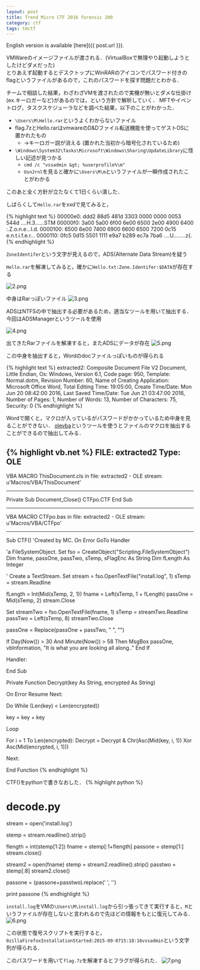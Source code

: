 ```yaml
---
layout: post
title: Trend Micro CTF 2016 forensic 200
category: ctf
tags: tmctf
---
```

English version is available [here]({{ post.url }}).

VMWareのイメージファイルが渡される．(VirtualBoxで無理やり起動しようとしたけどダメだった)  
とりあえず起動するとデスクトップにWinRARのアイコンでパスワード付きのflagというファイルがあるので，これのパスワードを探す問題だとわかる．

チームで相談した結果，わざわざVMを渡されたので実機が無いとダメな仕掛け(ex.キーロガーなど)があるのでは，という方針で解析していく．
MFTやイベントログ，タスクスケジューラなどを調べた結果，以下のことがわかった．

* `\Users\M\Hello.rar`というよくわからないファイル
* flag.7zとHello.rarはvmwareのD&Dファイル転送機能を使ってゲストOSに置かれたもの
  * →キーロガー説が消える (置かれた当初から暗号化されているため)
* `\Windows\System32\Tasks\Microsoft\Windows\Sharing\UpdateLibrary`に怪しい記述が見つかる
  * `cmd /c "vssadmin &gt; %userprofile%\m"`
  * `UsnJrnl`を見ると確かに`\Users\M\m`というファイルが一瞬作成されたことがわかる

このあと全く方針が立たなくて1日くらい潰した．

しばらくして`Hello.rar`をxxdで見てみると，

{% highlight text %}
00000e0: ddd2 88d5 481d 3303 0000 0000 0053 544d  ....H.3......STM
00000f0: 3a00 5a00 6f00 6e00 6500 2e00 4900 6400  :.Z.o.n.e...I.d.
0000100: 6500 6e00 7400 6900 6600 6500 7200 0c15  e.n.t.i.f.e.r...
0000110: 0fc5 0d15 5501 1111 e9a7 b289 ec7a 7ba6  ....U........z{.
{% endhighlight %}

`ZoneIdentifer`という文字が見えるので，ADS(Alternate Data Stream)を疑う

`Hello.rar`を解凍してみると，確かに`Hello.txt:Zone.Identifer:$DATA`が存在する

![2.png](/assets/ctf-tmctf-2016-for-200/2.png)

中身はRarっぽいファイル
![3.png](/assets/ctf-tmctf-2016-for-200/3.png)

ADSはNTFSの中で抽出する必要があるため，適当なツールを用いて抽出する．
今回はADSManagerというツールを使用

![4.png](/assets/ctf-tmctf-2016-for-200/4.png)

出てきたRarファイルを解凍すると，またADSにデータが存在
![5.png](/assets/ctf-tmctf-2016-for-200/5.png)

この中身を抽出すると，Wordのdocファイルっぽいものが得られる

{% highlight text %}
extracted2: Composite Document File V2 Document, Little Endian, Os: Windows, Version 6.1, Code page: 950, Template: Normal.dotm, Revision Number: 60, Name of Creating Application: Microsoft Office Word, Total Editing Time: 19:05:00, Create Time/Date: Mon Jun 20 08:42:00 2016, Last Saved Time/Date: Tue Jun 21 03:47:00 2016, Number of Pages: 1, Number of Words: 13, Number of Characters: 75, Security: 0
{% endhighlight %}

Wordで開くと，マクロが入っているがパスワードがかかっているため中身を見ることができない．
[olevba](http://www.decalage.info/python/olevba)というツールを使うとファイルのマクロを抽出することができるので抽出してみる．

{% highlight vb.net %}
FILE: extracted2
Type: OLE
-------------------------------------------------------------------------------
VBA MACRO ThisDocument.cls 
in file: extracted2 - OLE stream: u'Macros/VBA/ThisDocument'
- - - - - - - - - - - - - - - - - - - - - - - - - - - - - - - - - - - - - - - 
Private Sub Document_Close()
CTFpo.CTF
End Sub

-------------------------------------------------------------------------------
VBA MACRO CTFpo.bas 
in file: extracted2 - OLE stream: u'Macros/VBA/CTFpo'
- - - - - - - - - - - - - - - - - - - - - - - - - - - - - - - - - - - - - - - 


Sub CTF()
'Created by MC.
On Error GoTo Handler

'a FileSystemObject.
Set fso = CreateObject("Scripting.FileSystemObject")
Dim fname, passOne, passTwo, sTemp, sFlagEnc As String
Dim fLength As Integer

' Create a TextStream.
Set stream = fso.OpenTextFile("install.log", 1)
sTemp = stream.Readline

fLength = Int(Mid(sTemp, 2, 1))
fname = Left(sTemp, 1 + fLength)
passOne = Mid(sTemp, 2)
stream.Close

Set streamTwo = fso.OpenTextFile(fname, 1)
sTemp = streamTwo.Readline
passTwo = Left(sTemp, 8)
streamTwo.Close


passOne = Replace(passOne + passTwo, " ", "")


If Day(Now()) > 30 And Minute(Now()) > 58 Then
    MsgBox passOne, vbInformation, "It is what you are looking all along.."
End If

Handler:

End Sub


Private Function Decrypt(key As String, encrypted As String)

On Error Resume Next:


Do While (Len(key) < Len(encrypted))

key = key + key

Loop


For i = 1 To Len(encrypted):
    Decrypt = Decrypt & Chr(Asc(Mid(key, i, 1)) Xor Asc(Mid(encrypted, i, 1)))

Next:


End Function
{% endhighlight %}

CTF()をpythonで書きなおした．
{% highlight python %}
# decode.py
stream = open('install.log')

stemp = stream.readline().strip()

flength = int(stemp[1:2])
fname = stemp[:1+flength]
passone = stemp[1:]
stream.close()

stream2 = open(fname)
stemp = stream2.readline().strip()
passtwo = stemp[:8]
stream2.close()

passone = (passone+passtwo).replace(' ', '')

print passone
{% endhighlight %}

`install.log`をVMの`\Users\M\install.log`から引っ張ってきて実行すると，`M`というファイルが存在しないと言われるので先ほどの情報をもとに復元してみる．
![6.png](/assets/ctf-tmctf-2016-for-200/6.png)

この状態で復号スクリプトを実行すると，`0zillaFirefoxInstallationStarted:2015-09-0715:18:16vssadmin`という文字列が得られる．

このパスワードを用いて`flag.7z`を解凍するとフラグが得られた．
![7.png](/assets/ctf-tmctf-2016-for-200/7.png)
